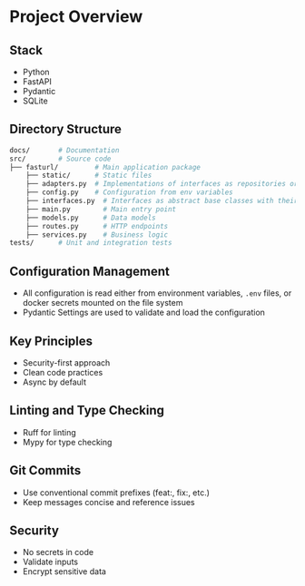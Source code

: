 # Project Overview

## Stack
- Python
- FastAPI
- Pydantic
- SQLite

## Directory Structure
```bash
docs/       # Documentation
src/        # Source code
├── fasturl/         # Main application package
    ├── static/      # Static files
    ├── adapters.py  # Implementations of interfaces as repositories or adapters
    ├── config.py    # Configuration from env variables
    ├── interfaces.py  # Interfaces as abstract base classes with their own custom exceptions where appropriate
    ├── main.py        # Main entry point
    ├── models.py      # Data models
    ├── routes.py      # HTTP endpoints
    ├── services.py    # Business logic
tests/      # Unit and integration tests
```

## Configuration Management
- All configuration is read either from environment variables, `.env` files, or docker secrets mounted on the file system
- Pydantic Settings are used to validate and load the configuration

## Key Principles
- Security-first approach
- Clean code practices
- Async by default

## Linting and Type Checking
- Ruff for linting
- Mypy for type checking

## Git Commits
- Use conventional commit prefixes (feat:, fix:, etc.)
- Keep messages concise and reference issues

## Security
- No secrets in code
- Validate inputs
- Encrypt sensitive data
